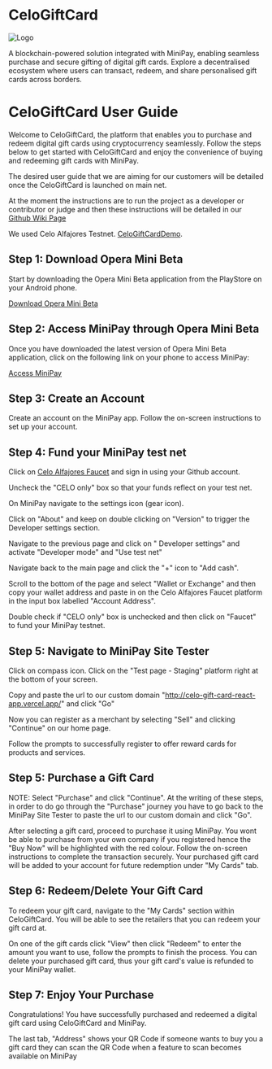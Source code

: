 # CeloGiftCard

![Logo](https://github.com/MrPeterManda/CeloGiftCard/blob/main/packages/react-app/public/gift_card_landing.png)


A blockchain-powered solution integrated with MiniPay, enabling seamless purchase and secure gifting of digital gift cards. Explore a decentralised ecosystem where users can transact, redeem, and share personalised gift cards across borders.

# CeloGiftCard User Guide

Welcome to CeloGiftCard, the platform that enables you to purchase and redeem digital gift cards using cryptocurrency seamlessly. Follow the steps below to get started with CeloGiftCard and enjoy the convenience of buying and redeeming gift cards with MiniPay.

The desired user guide that we are aiming for our customers will be detailed once the CeloGiftCard is launched on main net.

At the moment the instructions are to run the project as a developer or contributor or judge and then these instructions will be detailed in our [Github Wiki Page](https://github.com/MrPeterManda/CeloGiftCard/wiki)

We used Celo Alfajores Testnet. [CeloGiftCardDemo](https://youtu.be/J11hi7SDbCE). 

## Step 1: Download Opera Mini Beta

Start by downloading the Opera Mini Beta application from the PlayStore on your Android phone.

[Download Opera Mini Beta](https://play.google.com/store/apps/details?id=com.opera.mini.native.beta&hl=en&gl=US)

## Step 2: Access MiniPay through Opera Mini Beta

Once you have downloaded the latest version of Opera Mini Beta application, click on the following link on your phone to access MiniPay:

[Access MiniPay](https://opmini.page.link/d6VPt8LBwbAxstun8)

## Step 3: Create an Account

Create an account on the MiniPay app. Follow the on-screen instructions to set up your account.

## Step 4: Fund your MiniPay test net

Click on [Celo Alfajores Faucet](https://faucet.celo.org/alfajores) and sign in using your Github account.

Uncheck the "CELO only" box so that your funds reflect on your test net.

On MiniPay navigate to the settings icon (gear icon).

Click on "About" and keep on double clicking on "Version" to trigger the Developer settings section.

Navigate to the previous page and click on " Developer settings" and activate "Developer mode" and "Use test net"

Navigate back to the main page and click the "+" icon to "Add cash".

Scroll to the bottom of the page and select "Wallet or Exchange" and then copy your wallet address and paste in on the Celo Alfajores Faucet platform in the input box labelled "Account Address".

Double check if "CELO only" box is unchecked and then click on "Faucet" to fund your MiniPay testnet.


## Step 5: Navigate to MiniPay Site Tester

Click on compass icon. Click on the "Test page - Staging" platform right at the bottom of your screen.

Copy and paste the url to our custom domain "http://celo-gift-card-react-app.vercel.app/" and click "Go"

Now you can register as a merchant by selecting "Sell" and clicking "Continue" on our home page.

Follow the prompts to successfully register to offer reward cards for products and services.

## Step 5: Purchase a Gift Card

NOTE: Select "Purchase" and click "Continue". At the writing of these steps, in order to do go through the "Purchase" journey you have to go back to the MiniPay Site Tester to paste the url to our custom domain and click "Go".

After selecting a gift card, proceed to purchase it using MiniPay. You wont be able to purchase from your own company if you registered hence the "Buy Now" will be highlighted with the red colour.
Follow the on-screen instructions to complete the transaction securely. Your purchased gift card will be added to your account for future redemption under "My Cards" tab.

## Step 6: Redeem/Delete Your Gift Card

To redeem your gift card, navigate to the "My Cards" section within CeloGiftCard.
You will be able to see the retailers that you can redeem your gift card at.

On one of the gift cards click "View" then click "Redeem" to enter the amount you want to use, follow the prompts to finish the process.
You can delete your purchased gift card, thus your gift card's value is refunded to your MiniPay wallet.

## Step 7: Enjoy Your Purchase

Congratulations! You have successfully purchased and redeemed a digital gift card using CeloGiftCard and MiniPay. 

The last tab, "Address" shows your QR Code if someone wants to buy you a gift card they can scan the QR Code when a feature to scan becomes available on MiniPay 
